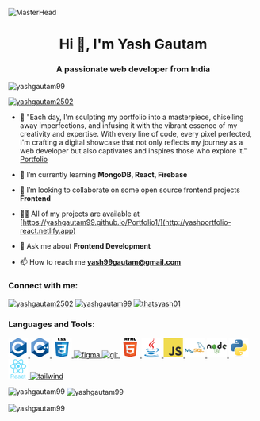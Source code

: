 ![MasterHead](https://github.com/yashgautam99/yashgautam99/assets/104690629/59aa8d7a-2910-41bc-84db-48236875abc9.gif)

<h1 align="center">Hi 👋, I'm Yash Gautam</h1>
<h3 align="center">A passionate web developer from India</h3>
 <img  align="right" width="400" src="https://user-images.githubusercontent.com/55389276/140866485-8fb1c876-9a8f-4d6a-98dc-08c4981eaf70.gif" alt="">


<p align="left"> <img src="https://komarev.com/ghpvc/?username=yashgautam99&label=Profile%20views&color=0e75b6&style=flat" alt="yashgautam99" /> </p>

<p align="left"> <a href="https://twitter.com/yashgautam2502" target="blank"><img src="https://img.shields.io/twitter/follow/yashgautam2502?logo=twitter&style=for-the-badge" alt="yashgautam2502" /></a> </p>

- 🔭 "Each day, I'm sculpting my portfolio into a masterpiece, chiselling away imperfections, and infusing it with the vibrant essence of my creativity and expertise. With every line of code, every pixel perfected, I'm crafting a digital showcase that not only reflects my journey as a web developer but also captivates and inspires those who explore it." [Portfolio](http://yashportfolio-react.netlify.app)

- 🌱 I’m currently learning **MongoDB, React, Firebase**

- 👯 I’m looking to collaborate on some open source frontend projects **Frontend**

- 👨‍💻 All of my projects are available at [https://yashgautam99.github.io/Portfolio1/](http://yashportfolio-react.netlify.app)

- 💬 Ask me about **Frontend Development**

- 📫 How to reach me **yash99gautam@gmail.com**

<h3 align="left">Connect with me:</h3>
<p align="left">
<a href="https://twitter.com/yashgautam2502" target="blank"><img align="center" src="https://raw.githubusercontent.com/rahuldkjain/github-profile-readme-generator/master/src/images/icons/Social/twitter.svg" alt="yashgautam2502" height="30" width="40" /></a>
<a href="https://linkedin.com/in/yashgautam99" target="blank"><img align="center" src="https://raw.githubusercontent.com/rahuldkjain/github-profile-readme-generator/master/src/images/icons/Social/linked-in-alt.svg" alt="yashgautam99" height="30" width="40" /></a>
<a href="https://instagram.com/thatsyash01" target="blank"><img align="center" src="https://raw.githubusercontent.com/rahuldkjain/github-profile-readme-generator/master/src/images/icons/Social/instagram.svg" alt="thatsyash01" height="30" width="40" /></a>
</p>

<h3 align="left">Languages and Tools:</h3>
<p align="left"> <a href="https://www.cprogramming.com/" target="_blank" rel="noreferrer"> <img src="https://raw.githubusercontent.com/devicons/devicon/master/icons/c/c-original.svg" alt="c" width="40" height="40"/> </a> <a href="https://www.w3schools.com/cpp/" target="_blank" rel="noreferrer"> <img src="https://raw.githubusercontent.com/devicons/devicon/master/icons/cplusplus/cplusplus-original.svg" alt="cplusplus" width="40" height="40"/> </a> <a href="https://www.w3schools.com/css/" target="_blank" rel="noreferrer"> <img src="https://raw.githubusercontent.com/devicons/devicon/master/icons/css3/css3-original-wordmark.svg" alt="css3" width="40" height="40"/> </a> <a href="https://www.figma.com/" target="_blank" rel="noreferrer"> <img src="https://www.vectorlogo.zone/logos/figma/figma-icon.svg" alt="figma" width="40" height="40"/> </a> <a href="https://git-scm.com/" target="_blank" rel="noreferrer"> <img src="https://www.vectorlogo.zone/logos/git-scm/git-scm-icon.svg" alt="git" width="40" height="40"/> </a> <a href="https://www.w3.org/html/" target="_blank" rel="noreferrer"> <img src="https://raw.githubusercontent.com/devicons/devicon/master/icons/html5/html5-original-wordmark.svg" alt="html5" width="40" height="40"/> </a> <a href="https://www.java.com" target="_blank" rel="noreferrer"> <img src="https://raw.githubusercontent.com/devicons/devicon/master/icons/java/java-original.svg" alt="java" width="40" height="40"/> </a> <a href="https://developer.mozilla.org/en-US/docs/Web/JavaScript" target="_blank" rel="noreferrer"> <img src="https://raw.githubusercontent.com/devicons/devicon/master/icons/javascript/javascript-original.svg" alt="javascript" width="40" height="40"/> </a> <a href="https://www.mysql.com/" target="_blank" rel="noreferrer"> <img src="https://raw.githubusercontent.com/devicons/devicon/master/icons/mysql/mysql-original-wordmark.svg" alt="mysql" width="40" height="40"/> </a> <a href="https://nodejs.org" target="_blank" rel="noreferrer"> <img src="https://raw.githubusercontent.com/devicons/devicon/master/icons/nodejs/nodejs-original-wordmark.svg" alt="nodejs" width="40" height="40"/> </a> <a href="https://www.python.org" target="_blank" rel="noreferrer"> <img src="https://raw.githubusercontent.com/devicons/devicon/master/icons/python/python-original.svg" alt="python" width="40" height="40"/> </a> <a href="https://reactjs.org/" target="_blank" rel="noreferrer"> <img src="https://raw.githubusercontent.com/devicons/devicon/master/icons/react/react-original-wordmark.svg" alt="react" width="40" height="40"/> </a> <a href="https://tailwindcss.com/" target="_blank" rel="noreferrer"> <img src="https://www.vectorlogo.zone/logos/tailwindcss/tailwindcss-icon.svg" alt="tailwind" width="40" height="40"/> </a> </p>

<p><img align="left" src="https://github-readme-stats.vercel.app/api/top-langs?username=yashgautam99&show_icons=true&locale=en&layout=compact" alt="yashgautam99" /></p>

<p>&nbsp;<img align="center" src="https://github-readme-stats.vercel.app/api?username=yashgautam99&show_icons=true&locale=en" alt="yashgautam99" /></p>

<p><img align="center" src="https://github-readme-streak-stats.herokuapp.com/?user=yashgautam99&" alt="yashgautam99" /></p>

